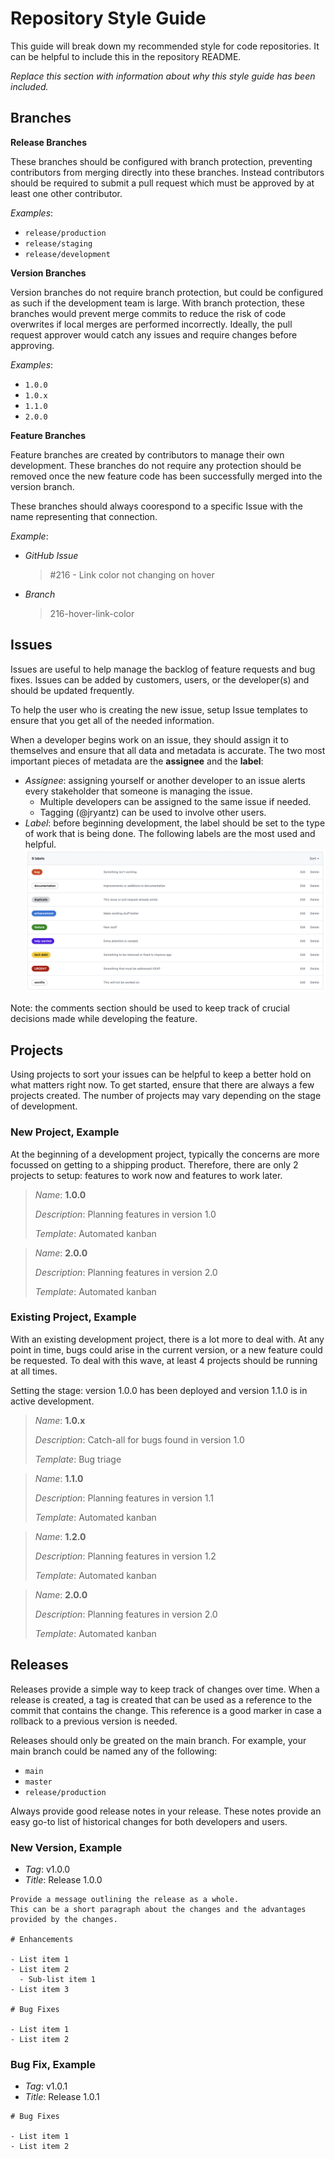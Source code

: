 # Repository Style Guide

This guide will break down my recommended style for code repositories.  It can be helpful to include this in the repository README.

_Replace this section with information about why this style guide has been included._

## Branches

**Release Branches**

These branches should be configured with branch protection, preventing contributors from merging directly into these branches.  Instead contributors should be required to submit a pull request which must be approved by at least one other contributor.

_Examples_:
- `release/production`
- `release/staging`
- `release/development`

**Version Branches**

Version branches do not require branch protection, but could be configured as such if the development team is large.  With branch protection, these branches would prevent merge commits to reduce the risk of code overwrites if local merges are performed incorrectly.  Ideally, the pull request approver would catch any issues and require changes before approving.

_Examples_:
- `1.0.0`
- `1.0.x`
- `1.1.0`
- `2.0.0`

**Feature Branches**

Feature branches are created by contributors to manage their own development.  These branches do not require any protection should be removed once the new feature code has been successfully merged into the version branch.

These branches should always coorespond to a specific Issue with the name representing that connection.

_Example_:

- _GitHub Issue_
  > #216 - Link color not changing on hover
- _Branch_
  > 216-hover-link-color

## Issues

Issues are useful to help manage the backlog of feature requests and bug fixes.  Issues can be added by customers, users, or the developer(s) and should be updated frequently.

To help the user who is creating the new issue, setup Issue templates to ensure that you get all of the needed information.



When a developer begins work on an issue, they should assign it to themselves and ensure that all data and metadata is accurate.  The two most important pieces of metadata are the **assignee** and the **label**:  

- _Assignee_: assigning yourself or another developer to an issue alerts every stakeholder that someone is managing the issue.
  - Multiple developers can be assigned to the same issue if needed.
  - Tagging (@jryantz) can be used to involve other users.
- _Label_: before beginning development, the label should be set to the type of work that is being done.  The following labels are the most used and helpful.
![Screenshot of the labels](./assets/label-screenshot.png)

Note: the comments section should be used to keep track of crucial decisions made while developing the feature.  

## Projects

Using projects to sort your issues can be helpful to keep a better hold on what matters right now.  To get started, ensure that there are always a few projects created.  The number of projects may vary depending on the stage of development.

### New Project, Example

At the beginning of a development project, typically the concerns are more focussed on getting to a shipping product.  Therefore, there are only 2 projects to setup: features to work now and features to work later.

> _Name_: **1.0.0**
> 
> _Description_: Planning features in version 1.0
> 
> _Template_: Automated kanban

> _Name_: **2.0.0**
> 
> _Description_: Planning features in version 2.0
> 
> _Template_: Automated kanban

### Existing Project, Example

With an existing development project, there is a lot more to deal with.  At any point in time, bugs could arise in the current version, or a new feature could be requested.  To deal with this wave, at least 4 projects should be running at all times.

Setting the stage: version 1.0.0 has been deployed and version 1.1.0 is in active development.

> _Name_: **1.0.x**
> 
> _Description_: Catch-all for bugs found in version 1.0
> 
> _Template_: Bug triage

> _Name_: **1.1.0**
> 
> _Description_: Planning features in version 1.1
> 
> _Template_: Automated kanban

> _Name_: **1.2.0**
> 
> _Description_: Planning features in version 1.2
> 
> _Template_: Automated kanban

> _Name_: **2.0.0**
> 
> _Description_: Planning features in version 2.0
> 
> _Template_: Automated kanban

## Releases

Releases provide a simple way to keep track of changes over time.  When a release is created, a tag is created that can be used as a reference to the commit that contains the change.  This reference is a good marker in case a rollback to a previous version is needed.

Releases should only be greated on the main branch.  For example, your main branch could be named any of the following:

- `main`
- `master`
- `release/production`

Always provide good release notes in your release.  These notes provide an easy go-to list of historical changes for both developers and users.

### New Version, Example

- _Tag_: v1.0.0
- _Title_: Release 1.0.0

```
Provide a message outlining the release as a whole.
This can be a short paragraph about the changes and the advantages provided by the changes.

# Enhancements

- List item 1
- List item 2
  - Sub-list item 1
- List item 3

# Bug Fixes

- List item 1
- List item 2
```

### Bug Fix, Example

- _Tag_: v1.0.1
- _Title_: Release 1.0.1

```
# Bug Fixes

- List item 1
- List item 2
```
